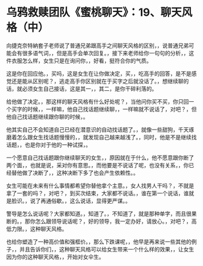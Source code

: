 # 乌鸦救赎团队《蜜桃聊天》：19、聊天风格（中）

向捷克奈特納套子老师说了普通兄弟跟高手之间聊天风格的区别，，说普通兄弟可能会有很多语气词，，但是高手会单次回复。，接下来老师给你一句句的分析，，这件衣服怎么样，女生只是在询问你，，好看，挺符合你的气质。

这是你在回应他。，买吗，这是女生在让你做决定，买，，吃高手的回答，是不是感觉还是能从区别呢？，逃走高手你区别就在于买字之后就没话了。，想继续聊的话，就必须女生自己接话，这是其一，，其二，是你干碎利落的。

给他做了决定。，那这样的聊天风格有什么好处呢？，当他问你买不买，你只回一个买字的时候，，一样嘛，他自己找话题继续聊，，一样嘛就不说话了，对吧？，但他自己找话题继续跟你聊的时候，。

他其实自己不会知道自己已经在潜意识的自动找话题了。，就像一些甜狗，千天琢磨着怎么跟女生找话题慢慢的，，就发现自己越来越浅了。，同时，他是不是继续找话题，，也是你对于他的一种试探，。

一个愿意自己找话题跟你继续聊天的女生，，原因就在于什么，他不愿意跟你断了两个面，，也就是说，采对你有意思。，而他要是不说话了呢，也没有关系，，你已经替他做了决断了，，这种决断下多了也会产生依赖性。。

女生可能在未来有什么事情都希望你替他拿个主意。，女人找男人干吗？，不就是拿了一套的吗？，对吧？，到买次结束，大家都不说话。，谁在第一个说话，谁就是脸识。，说了再通俗歇。，这么说话，显得更严谋。。

警导是怎么说话呢？大家都知道。，知道了。，不知道了，就是那种单字，而且很果断的。，那你怎么跟领导说话呢？，好的领导，我一定办好，请放心。，对吧？，高低力限。，这种聊天风格。

也给你塑造了一种高价值和强框价。，那么下跌课呢，，他早是再来说一些其他的例子，，并且告诉你们，，这种聊天风格可以给女生带来一个什么样的效果，，让女生因为你的这种聊天风格，，开始对女伞生。

